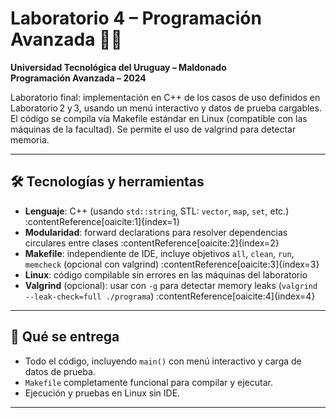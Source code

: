 # Laboratorio 4 – Programación Avanzada 🧑‍💻

**Universidad Tecnológica del Uruguay – Maldonado**  
**Programación Avanzada – 2024**

Laboratorio final: implementación en C++ de los casos de uso definidos en Laboratorio 2 y 3, usando un menú interactivo y datos de prueba cargables. El código se compila vía Makefile estándar en Linux (compatible con las máquinas de la facultad). Se permite el uso de valgrind para detectar memoria.

---

## 🛠️ Tecnologías y herramientas

- **Lenguaje**: C++ (usando `std::string`, STL: `vector`, `map`, `set`, etc.) :contentReference[oaicite:1]{index=1}  
- **Modularidad**: forward declarations para resolver dependencias circulares entre clases :contentReference[oaicite:2]{index=2}  
- **Makefile**: independiente de IDE, incluye objetivos `all`, `clean`, `run`, `memcheck` (opcional con valgrind) :contentReference[oaicite:3]{index=3}  
- **Linux**: código compilable sin errores en las máquinas del laboratorio  
- **Valgrind** (opcional): usar con `-g` para detectar memory leaks (`valgrind --leak-check=full ./programa`) :contentReference[oaicite:4]{index=4}

---

## 🎯 Qué se entrega

- Todo el código, incluyendo `main()` con menú interactivo y carga de datos de prueba.
- `Makefile` completamente funcional para compilar y ejecutar.
- Ejecución y pruebas en Linux sin IDE.

---


